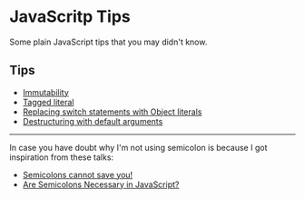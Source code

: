 # JavaScritp Tips

Some plain JavaScript tips that you may didn't know.

## Tips

- [Immutability](immutability)
- [Tagged literal](tagged-literal)
- [Replacing switch statements with Object literals](object-literal-as-switch)
- [Destructuring with default arguments](destructuring-with-default-arguments)

---
In case you have doubt why I'm not using semicolon is because I got inspiration from these talks:

- [Semicolons cannot save you!](https://www.youtube.com/watch?v=Qlr-FGbhKaI)
- [Are Semicolons Necessary in JavaScript?](https://www.youtube.com/watch?v=gsfbh17Ax9I)

